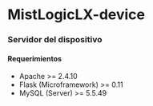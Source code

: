 # MistLogicLX-device

### Servidor del dispositivo

#### Requerimientos

* Apache >= 2.4.10
* Flask (Microframework) >= 0.11
* MySQL (Server) >= 5.5.49
